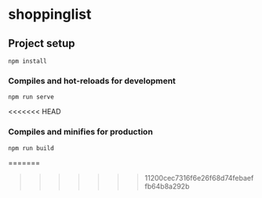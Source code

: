# shoppinglist

## Project setup
```
npm install
```

### Compiles and hot-reloads for development
```
npm run serve
```
<<<<<<< HEAD

### Compiles and minifies for production
```
npm run build
```
=======
>>>>>>> 11200cec7316f6e26f68d74febaeffb64b8a292b
